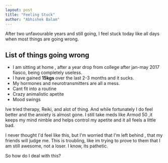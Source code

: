 ```yaml
---
layout: post
title: "Feeling Stuck"
author: "Abhishek Balam"
---
```


After two unfavourable years and still going, I feel stuck today like all days when most things are going wrong.

## List of things going wrong
- I am sitting at home , after a year drop from college after jan-may 2017 fiasco, being completely useless.
- I have gained **15kgs** over the last 2-3 months and it sucks. 
- My hormones and neurotransmitters are all a mess.
- Cant fit into a routine
- Crazy animalistic apetite
- Mood swings

Ive tried therapy, Reiki, and alot of thing. And while fortunately I do feel better and the anxiety is almost gone.
I still take meds like Armod 50 ,it keeps my mind nimble and helps control my apetite and it all feels a little bad.

I never thought I'd feel like this, but I'm worried that I'm left behind , that my friends will judge me.
This is troubling, like im trying to prove to them that I am still awesome, not a loser.
I know, its pathetic.

So how do I deal with this?